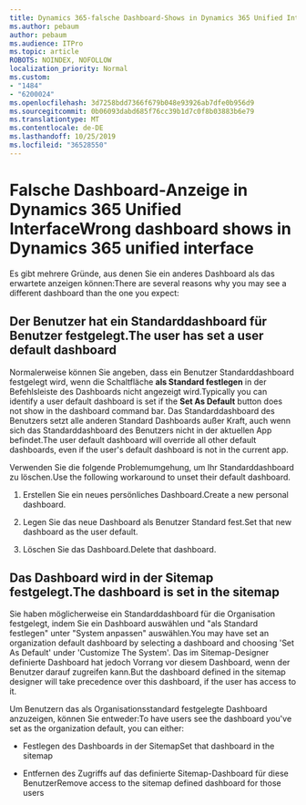 ```yaml
---
title: Dynamics 365-falsche Dashboard-Shows in Dynamics 365 Unified Interface
ms.author: pebaum
author: pebaum
ms.audience: ITPro
ms.topic: article
ROBOTS: NOINDEX, NOFOLLOW
localization_priority: Normal
ms.custom:
- "1484"
- "6200024"
ms.openlocfilehash: 3d7258bdd7366f679b048e93926ab7dfe0b956d9
ms.sourcegitcommit: 0b06093dabd685f76cc39b1d7c0f8b03883b6e79
ms.translationtype: MT
ms.contentlocale: de-DE
ms.lasthandoff: 10/25/2019
ms.locfileid: "36528550"
---
```

# <a name="wrong-dashboard-shows-in-dynamics-365-unified-interface"></a><span data-ttu-id="64324-102">Falsche Dashboard-Anzeige in Dynamics 365 Unified Interface</span><span class="sxs-lookup"><span data-stu-id="64324-102">Wrong dashboard shows in Dynamics 365 unified interface</span></span>

<span data-ttu-id="64324-103">Es gibt mehrere Gründe, aus denen Sie ein anderes Dashboard als das erwartete anzeigen können:</span><span class="sxs-lookup"><span data-stu-id="64324-103">There are several reasons why you may see a different dashboard than the one you expect:</span></span>

## <a name="the-user-has-set-a-user-default-dashboard"></a><span data-ttu-id="64324-104">Der Benutzer hat ein Standarddashboard für Benutzer festgelegt.</span><span class="sxs-lookup"><span data-stu-id="64324-104">The user has set a user default dashboard</span></span> 

<span data-ttu-id="64324-105">Normalerweise können Sie angeben, dass ein Benutzer Standarddashboard festgelegt wird, wenn die Schaltfläche **als Standard festlegen** in der Befehlsleiste des Dashboards nicht angezeigt wird.</span><span class="sxs-lookup"><span data-stu-id="64324-105">Typically you can identify a user default dashboard is set if the **Set As Default** button does not show in the dashboard command bar.</span></span> <span data-ttu-id="64324-106">Das Standarddashboard des Benutzers setzt alle anderen Standard Dashboards außer Kraft, auch wenn sich das Standarddashboard des Benutzers nicht in der aktuellen App befindet.</span><span class="sxs-lookup"><span data-stu-id="64324-106">The user default dashboard will override all other default dashboards, even if the user's default dashboard is not in the current app.</span></span>

<span data-ttu-id="64324-107">Verwenden Sie die folgende Problemumgehung, um Ihr Standarddashboard zu löschen.</span><span class="sxs-lookup"><span data-stu-id="64324-107">Use the following workaround to unset their default dashboard.</span></span>

1. <span data-ttu-id="64324-108">Erstellen Sie ein neues persönliches Dashboard.</span><span class="sxs-lookup"><span data-stu-id="64324-108">Create a new personal dashboard.</span></span>

2. <span data-ttu-id="64324-109">Legen Sie das neue Dashboard als Benutzer Standard fest.</span><span class="sxs-lookup"><span data-stu-id="64324-109">Set that new dashboard as the user default.</span></span>

3. <span data-ttu-id="64324-110">Löschen Sie das Dashboard.</span><span class="sxs-lookup"><span data-stu-id="64324-110">Delete that dashboard.</span></span>

## <a name="the-dashboard-is-set-in-the-sitemap"></a><span data-ttu-id="64324-111">Das Dashboard wird in der Sitemap festgelegt.</span><span class="sxs-lookup"><span data-stu-id="64324-111">The dashboard is set in the sitemap</span></span>

<span data-ttu-id="64324-112">Sie haben möglicherweise ein Standarddashboard für die Organisation festgelegt, indem Sie ein Dashboard auswählen und "als Standard festlegen" unter "System anpassen" auswählen.</span><span class="sxs-lookup"><span data-stu-id="64324-112">You may have set an organization default dashboard by selecting a dashboard and choosing 'Set As Default' under 'Customize The System'.</span></span> <span data-ttu-id="64324-113">Das im Sitemap-Designer definierte Dashboard hat jedoch Vorrang vor diesem Dashboard, wenn der Benutzer darauf zugreifen kann.</span><span class="sxs-lookup"><span data-stu-id="64324-113">But the dashboard defined in the sitemap designer will take precedence over this dashboard, if the user has access to it.</span></span>

<span data-ttu-id="64324-114">Um Benutzern das als Organisationsstandard festgelegte Dashboard anzuzeigen, können Sie entweder:</span><span class="sxs-lookup"><span data-stu-id="64324-114">To have users see the dashboard you've set as the organization default, you can either:</span></span>

* <span data-ttu-id="64324-115">Festlegen des Dashboards in der Sitemap</span><span class="sxs-lookup"><span data-stu-id="64324-115">Set that dashboard in the sitemap</span></span>

* <span data-ttu-id="64324-116">Entfernen des Zugriffs auf das definierte Sitemap-Dashboard für diese Benutzer</span><span class="sxs-lookup"><span data-stu-id="64324-116">Remove access to the sitemap defined dashboard for those users</span></span>
